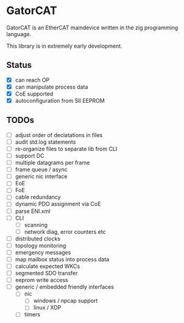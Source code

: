 # GatorCAT

GatorCAT is an EtherCAT maindevice written in the zig programming language.

This library is in extremely early development.

## Status

- [x] can reach OP
- [x] can manipulate process data
- [x] CoE supported
- [x] autoconfiguration from SII EEPROM

## TODOs

- [ ] adjust order of declatations in files
- [ ] audit std.log statements
- [ ] re-organize files to separate lib from CLI
- [ ] support DC
- [ ] multiple datagrams per frame
- [ ] frame queue / async
- [ ] generic nic interface
- [ ] EoE
- [ ] FoE
- [ ] cable redundancy
- [ ] dynamic PDO assignment via CoE
- [ ] parse ENI.xml
- [ ] CLI
  - [ ] scanning
  - [ ] network diag, error counters etc
- [ ] distributed clocks
- [ ] topology monitoring
- [ ] emergency messages
- [ ] map mailbox status into process data
- [ ] calculate expected WKCs
- [ ] segmented SDO transfer
- [ ] eeprom write access
- [ ] generic / embedded friendly interfaces
  - [ ] nic
    - [ ] windows / npcap support
    - [ ] linux / XDP
  - [ ] timers

